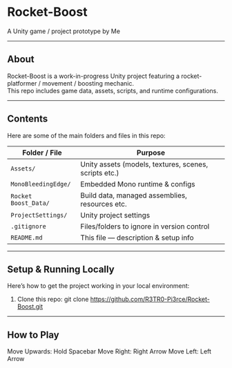 # Rocket-Boost

A Unity game / project prototype by Me

---

## About

Rocket-Boost is a work-in-progress Unity project featuring a rocket-platformer / movement / boosting mechanic.  
This repo includes game data, assets, scripts, and runtime configurations.

---

## Contents

Here are some of the main folders and files in this repo:

| Folder / File | Purpose |
|---|---|
| `Assets/` | Unity assets (models, textures, scenes, scripts etc.) |
| `MonoBleedingEdge/` | Embedded Mono runtime & configs |
| `Rocket Boost_Data/` | Build data, managed assemblies, resources etc. |
| `ProjectSettings/` | Unity project settings |
| `.gitignore` | Files/folders to ignore in version control |
| `README.md` | This file — description & setup info |

---

## Setup & Running Locally

Here’s how to get the project working in your local environment:  
1. Clone this repo:
   git clone https://github.com/R3TR0-Pi3rce/Rocket-Boost.git

---

## How to Play

Move Upwards: Hold Spacebar
Move Right: Right Arrow
Move Left: Left Arrow
